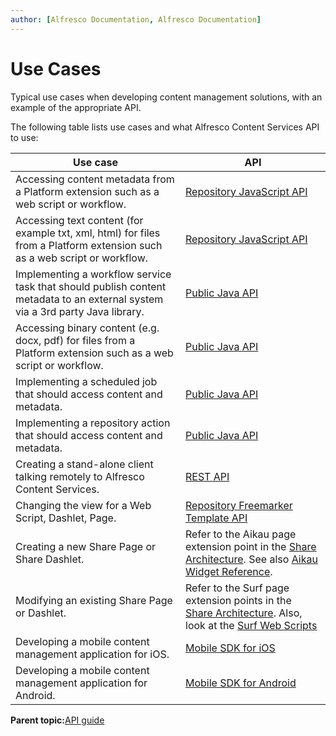 ```yaml
---
author: [Alfresco Documentation, Alfresco Documentation]
---
```


# Use Cases

Typical use cases when developing content management solutions, with an example of the appropriate API.

The following table lists use cases and what Alfresco Content Services API to use:

|Use case|API|
|--------|---|
|Accessing content metadata from a Platform extension such as a web script or workflow.|[Repository JavaScript API](API-JS-intro.md)|
|Accessing text content \(for example txt, xml, html\) for files from a Platform extension such as a web script or workflow.|[Repository JavaScript API](API-JS-intro.md)|
|Implementing a workflow service task that should publish content metadata to an external system via a 3rd party Java library.|[Public Java API](java-public-api-list.md)|
|Accessing binary content \(e.g. docx, pdf\) for files from a Platform extension such as a web script or workflow.|[Public Java API](java-public-api-list.md)|
|Implementing a scheduled job that should access content and metadata.|[Public Java API](java-public-api-list.md)|
|Implementing a repository action that should access content and metadata.|[Public Java API](java-public-api-list.md)|
|Creating a stand-alone client talking remotely to Alfresco Content Services.|[REST API](../pra/1/topics/pra-welcome.md)|
|Changing the view for a Web Script, Dashlet, Page.|[Repository Freemarker Template API](../references/API-FreeMarker-intro.md)|
|Creating a new Share Page or Share Dashlet.|Refer to the Aikau page extension point in the [Share Architecture](dev-extensions-share-architecture-extension-points.md). See also [Aikau Widget Reference](http://dev.alfresco.com/resource/docs/aikau-jsdoc/).|
|Modifying an existing Share Page or Dashlet.|Refer to the Surf page extension points in the [Share Architecture](dev-extensions-share-architecture-extension-points.md). Also, look at the [Surf Web Scripts](dev-extensions-share-surf-web-scripts.md)|
|Developing a mobile content management application for iOS.|[Mobile SDK for iOS](http://docs.alfresco.com/mobile_sdk/ios/concepts/mobile-sdk-ios-intro.html)|
|Developing a mobile content management application for Android.|[Mobile SDK for Android](http://docs.alfresco.com/mobile_sdk/android/concepts/mobile-sdk-android-intro.html)|

**Parent topic:**[API guide](../concepts/dev-api-intro.md)

